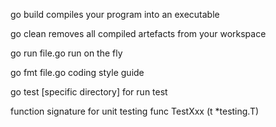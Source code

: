 go build
compiles your program into an executable

go clean
removes all compiled artefacts from your workspace

go run file.go
run on the fly

go fmt file.go
coding style guide

go test [specific directory]
for run test

function signature for unit testing
func TestXxx (t *testing.T)